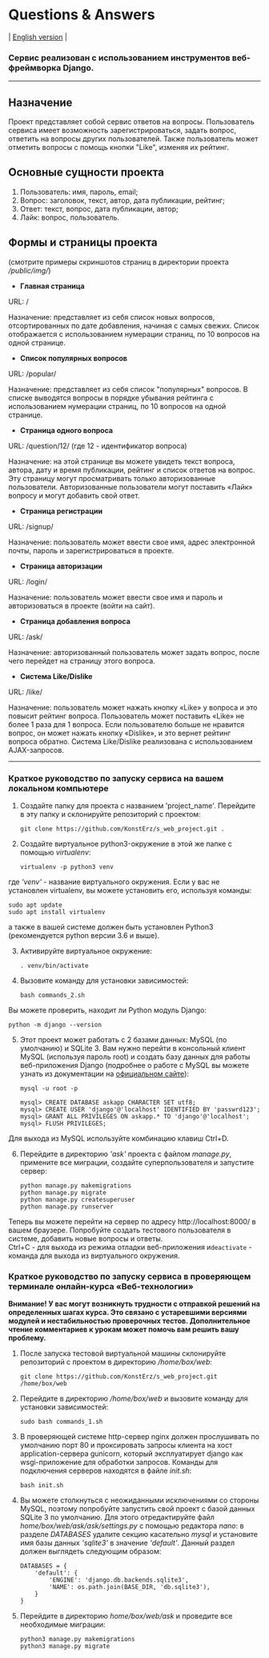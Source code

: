 # Questions & Answers

| [English version](https://github.com/KonstErz/s_web_project/blob/master/README.md) |

### Сервис реализован с использованием инструментов веб-фреймворка Django.

---


## Назначение

Проект представляет собой сервис ответов на вопросы. Пользователь сервиса имеет возможность зарегистрироваться, задать вопрос, ответить на вопросы других пользователей. Также пользователь может отметить вопросы с помощь кнопки "Like", изменяя их рейтинг.

## Основные сущности проекта

1. Пользователь: имя, пароль, email;
2. Вопрос: заголовок, текст, автор, дата публикации, рейтинг;
3. Ответ: текст, вопрос, дата публикации, автор;
4. Лайк: вопрос, пользователь.

## Формы и страницы проекта

(смотрите примеры скриншотов страниц в директории проекта */public/img/*)

+ **Главная страница**

URL: /

Назначение: представляет из себя список новых вопросов, отсортированных по дате добавления, начиная с самых свежих. Список отображается с использованием нумерации страниц, по 10 вопросов на одной странице.

+ **Список популярных вопросов**

URL: /popular/

Назначение: представляет из себя список "популярных" вопросов. В списке выводятся вопросы в порядке убывания рейтинга с использованием нумерации страниц, по 10 вопросов на одной странице.

+ **Страница одного вопроса**

URL: /question/12/ (где 12 - идентификатор вопроса)

Назначение: на этой странице вы можете увидеть текст вопроса, автора, дату и время публикации, рейтинг и список ответов на вопрос. Эту страницу могут просматривать только авторизованные пользователи. Авторизованные пользователи могут поставить «Лайк» вопросу и могут добавить свой ответ.

+ **Страница регистрации**

URL: /signup/

Назначение: пользователь может ввести свое имя, адрес электронной почты, пароль и зарегистрироваться в проекте.

+ **Страница авторизации**

URL: /login/

Назначение: пользователь может ввести свое имя и пароль и авторизоваться в проекте (войти на сайт).

+ **Страница добавления вопроса**

URL: /ask/

Назначение: авторизованный пользователь может задать вопрос, после чего перейдет на страницу этого вопроса.

+ **Система Like/Dislike**

URL: /like/

Назначение: пользователь может нажать кнопку «Like» у вопроса и это повысит рейтинг вопроса. Пользователь может поставить «Like» не более 1 раза для 1 вопроса. Если пользователю больше не нравится вопрос, он может нажать кнопку «Dislike», и это вернет рейтинг вопроса обратно. Система Like/Dislike реализована с использованием AJAX-запросов.

---


### Краткое руководство по запуску сервиса на вашем локальном компьютере

1. Создайте папку для проекта с названием 'project_name'. Перейдите в эту папку и склонируйте репозиторий с проектом:

    ```
    git clone https://github.com/KonstErz/s_web_project.git .
    ```

2. Создайте виртуальное python3-окружение в этой же папке с помощью *virtualenv*:

    ```
    virtualenv -p python3 venv
    ```

где *'venv'* - название виртуального окружения. Если у вас не установлен virtualenv, вы можете установить его, используя команды:
    
    sudo apt update
    sudo apt install virtualenv
    
а также в вашей системе должен быть установлен Python3 (рекомендуется python версии 3.6 и выше).

3. Активируйте виртуальное окружение:

    ```
    . venv/bin/activate
    ```

4. Вызовите команду для установки зависимостей:

    ```
    bash commands_2.sh
    ```

Вы можете проверить, находит ли Python модуль Django:
    
    python -m django --version
    
5. Этот проект может работать с 2 базами данных: MySQL (по умолчанию) и SQLite 3. Вам нужно перейти в консольный клиент MySQL (используя пароль root) и создать базу данных для работы веб-приложения Django (подробнее о работе с MySQL вы можете узнать из документации на [официальном сайте](https://dev.mysql.com/doc/mysql-getting-started/en/)):

    ```
    mysql -u root -p
    
    mysql> CREATE DATABASE askapp CHARACTER SET utf8;
    mysql> CREATE USER 'django'@'localhost' IDENTIFIED BY 'passwrd123';
    mysql> GRANT ALL PRIVILEGES ON askapp.* TO 'django'@'localhost';
    mysql> FLUSH PRIVILEGES;
    ```

Для выхода из MySQL используйте комбинацию клавиш Ctrl+D.

6. Перейдите в директорию *'ask'* проекта с файлом *manage.py*, примените все миграции, создайте суперпользователя и запустите сервер:

    ```
    python manage.py makemigrations
    python manage.py migrate
    python manage.py createsuperuser
    python manage.py runserver
    ```

Теперь вы можете перейти на сервер по адресу http://localhost:8000/ в вашем браузере. Попробуйте создать тестового пользователя в системе, добавить новые вопросы и ответы.  
Ctrl+C - для выхода из режима отладки веб-приложения и`deactivate` - команда для выхода из виртуального окружения.

### Краткое руководство по запуску сервиса в проверяющем терминале онлайн-курса «Веб-технологии»

**Внимание! У вас могут возникнуть трудности с отправкой решений на определенных шагах курса. Это связано с устаревшими версиями модулей и нестабильностью проверочных тестов. Дополнительное чтение комментариев к урокам может помочь вам решить вашу проблему.**

1. После запуска тестовой виртуальной машины склонируйте репозиторий с проектом в директорию */home/box/web*:

    ```
    git clone https://github.com/KonstErz/s_web_project.git /home/box/web
    ```

2. Перейдите в директорию */home/box/web* и вызовите команду для установки зависимостей:

    ```
    sudo bash commands_1.sh
    ```

3. В проверяющей системе http-сервер nginx должен прослушивать по умолчанию порт 80 и проксировать запросы клиента на хост application-сервера gunicorn, который эксплуатирует django как wsgi-приложение для обработки запросов. Команды для подключения серверов находятся в файле *init.sh*:

    ```
    bash init.sh
    ```

4. Вы можете столкнуться с неожиданными исключениями со стороны MySQL, поэтому попробуйте запустить свой проект с базой данных SQLite 3 по умолчанию. Для этого отредактируйте файл *home/box/web/ask/ask/settings.py* с помощью редактора *nano*: в разделе *DATABASES* удалите секцию касательно *mysql* и установите имя базы данных *'sqlite3'* в значение *'default'*. Данный раздел должен выглядеть следующим образом:

    ```
    DATABASES = {
        'default': {
            'ENGINE': 'django.db.backends.sqlite3',
            'NAME': os.path.join(BASE_DIR, 'db.sqlite3'),
        }
    }
    ```

5. Перейдите в директорию *home/box/web/ask* и проведите все необходимые миграции:

    ```
    python3 manage.py makemigrations
    python3 manage.py migrate
    ```



